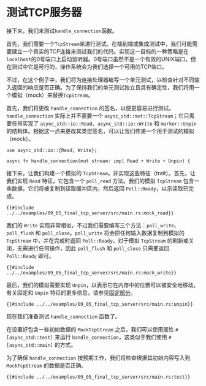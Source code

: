 # 测试TCP服务器

接下来，我们来测试`handle_connection`函数。

首先，我们需要一个`TcpStream`来进行测试。在端到端或集成测试中，我们可能需要建立一个真实的TCP连接来测试我们的代码。实现这一目标的一种策略是在`localhost`的0号端口上启动监听器。0号端口虽然不是一个有效的UNIX端口，但在测试中它是可行的，操作系统会为我们选择一个可用的TCP端口。

不过，在这个例子中，我们将为连接处理器编写一个单元测试，以检查针对不同输入返回的响应是否正确。为了保持我们的单元测试独立且具有确定性，我们将用一个模拟（mock）来替换`TcpStream`。

首先，我们将更改 `handle_connection` 的签名，以便更容易进行测试。`handle_connection` 实际上并不需要一个 `async_std::net::TcpStream`；它只需要任何实现了 `async_std::io::Read`、`async_std::io::Write` 和 `marker::Unpin` 的结构体。根据这一点来更改其类型签名，可以让我们传递一个用于测试的模拟（mock）。

```rust,ignore
use async_std::io::{Read, Write};

async fn handle_connection(mut stream: impl Read + Write + Unpin) {
```

接下来，让我们构建一个模拟的 `TcpStream`，并实现这些特征（trait）。首先，让我们实现 `Read` 特征，它包含一个 `poll_read` 方法。我们的模拟 `TcpStream` 包含一些数据，它们将被复制到读取缓冲区内，然后返回 `Poll::Ready`，以示读取已完成。

```rust,ignore
{{#include ../../examples/09_05_final_tcp_server/src/main.rs:mock_read}}
```

我们的 `Write` 实现非常相似，不过我们需要编写三个方法：`poll_write`、`poll_flush` 和 `poll_close`。`poll_write` 将会把任何输入数据复制到模拟的 `TcpStream` 中，并在完成时返回 `Poll::Ready`。对于模拟 `TcpStream` 的刷新或关闭，无需进行任何操作，因此 `poll_flush` 和 `poll_close` 只需要返回 `Poll::Ready` 即可。

```rust,ignore
{{#include ../../examples/09_05_final_tcp_server/src/main.rs:mock_write}}
```

最后，我们的模拟需要实现 `Unpin`，以表示它在内存中的位置可以被安全地移动。有关固定和 `Unpin` 特征的更多信息，请参见[固定部分](../04_pinning/01_chapter.md)。

```rust,ignore
{{#include ../../examples/09_05_final_tcp_server/src/main.rs:unpin}}
```

现在我们准备测试 `handle_connection` 函数了。

在设置好包含一些初始数据的 `MockTcpStream` 之后，我们可以使用属性 `#[async_std::test]` 来运行 `handle_connection`，这类似于我们使用 `#[async_std::main]` 的方式。

为了确保 `handle_connection` 按预期工作，我们将检查根据其初始内容写入到 `MockTcpStream` 的数据是否正确。

```rust,ignore
{{#include ../../examples/09_05_final_tcp_server/src/main.rs:test}}
```
